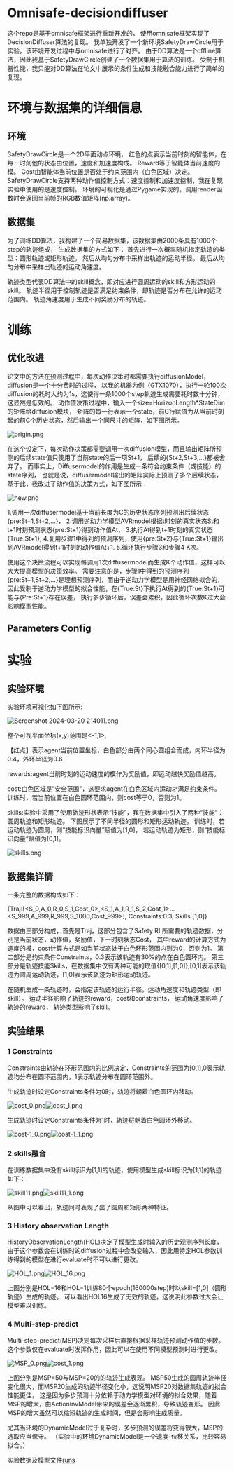 # Omnisafe-decisiondiffuser

这个repo是基于omnisafe框架进行重新开发的，
使用omnisafe框架实现了DecisionDiffuser算法的复现。
我单独开发了一个新环境SafetyDrawCircle用于实验。该环境开发过程中与omnisafe进行了对齐。
由于DD算法是一个offline算法，因此我基于SafetyDrawCircle创建了一个数据集用于算法的训练。
受制于机器性能，我只能对DD算法在论文中展示的条件生成和技能融合能力进行了简单的复现。

# 环境与数据集的详细信息

## 环境

SafetyDrawCircle是一个2D平面动点环境，
红色的点表示当前时刻的智能体，在每一时刻他的状态由位置，速度和加速度构成。
Reward等于智能体当前速度的模。
Cost由智能体当前位置是否处于约束范围内（白色区域）决定。
SafetyDrawCircle支持两种动作值控制方式：速度控制和加速度控制，我在复现实验中使用的是速度控制。
环境的可视化是通过Pygame实现的。调用render函数时会返回当前帧的RGB数值矩阵(np.array)。

## 数据集

为了训练DD算法，我构建了一个简易数据集，该数据集由2000条具有1000个step的轨迹组成，
生成数据集的方式如下：
首先进行一次概率随机指定轨迹的类型：圆形轨迹或矩形轨迹。
然后从均匀分布中采样出轨迹的运动半径。
最后从均匀分布中采样出轨迹的运动角速度。

轨迹类型代表DD算法中的skill概念，即对应进行圆周运动的skill和方形运动的skill。
轨迹半径用于控制轨迹是否满足约束条件，即轨迹是否分布在允许的运动范围内。
轨迹角速度用于生成不同奖励分布的轨迹。

# 训练

## 优化改进

论文中的方法在预测过程中，每次动作决策时都需要执行diffusionModel，diffusion是一个十分费时的过程，
以我的机器为例（GTX1070），执行一轮100次diffusion的耗时大约为1s，这使得一条1000个step轨迹生成需要耗时数十分钟，
这显然是低效的。
动作值决策过程中，输入一个size=HorizonLength*StateDim的矩阵给diffusion模块，
矩阵的每一行表示一个state，前C行赋值为从当前时刻起的前C个历史状态，然后输出一个同尺寸的矩阵，如下图所示。

![origin.png](resource/origin.png)

在这个设定下，每次动作决策都需要调用一次diffusion模型，而且输出矩阵所预测的后续state值只使用了当前state的后一项St+1，
后续的{St+2,St+3,...}都被舍弃了。
而事实上，Diffusermodel的作用是生成一条符合约束条件（或技能）的state序列，
也就是说，diffusermodel输出的矩阵实际上预测了多个后续状态，
基于此，我改进了动作值的决策方式，如下图所示：

![new.png](resource/new.png)

1.调用一次diffusermodel基于当前长度为C的历史状态序列预测出后续状态{pre:St+1,St+2,...}，
2.调用逆动力学模型AVRmodel根据t时刻的真实状态St和t+1时刻预测状态{pre:St+1}得到动作值At，
3.执行At得到t+1时刻的真实状态{True:St+1},
4.复用步骤1中得到的预测序列，使用{pre:St+2}与{True:St+1}输出到AVRmodel得到t+1时刻的动作值At+1.
5.循环执行步骤3和步骤4 K次。

使用这个决策流程可以实现每调用1次diffusermodel而生成K个动作值，这样可以大大提高模型的决策效率。
需要注意的是，步骤1中得到的预测序列{pre:St+1,St+2,...}是理想预测序列，而由于逆动力学模型是用神经网络拟合的，
因此受制于逆动力学模型的拟合性能，在{True:St}下执行At得到的{True:St+1}可能与{Pre:St+1}存在误差，
执行多步循环后，误差会累积，因此循环次数K过大会影响模型性能。

## Parameters Config

# 实验

## 实验环境

实验环境可视化如下图所示:

![Screenshot 2024-03-20 214011.png](resource/Screenshot%202024-03-20%20214011.png)

整个可视平面坐标(x,y)范围是<-1,1>,

【红点】表示agent当前位置坐标，白色部分由两个同心圆组合而成，内环半径为0.4，外环半径为0.6

rewards:agent当前时刻的运动速度的模作为奖励值，即运动越快奖励值越高。

cost:白色区域是”安全范围"，这要求agent在白色区域内运动才满足约束条件。
训练时，若当前位置在白色圆环范围内，则cost等于0，否则为1。

skills:实验中采用了使用轨迹形状表示“技能”，我在数据集中引入了两种“技能”：圆周轨迹和矩形轨迹。
下图展示了不同半径的圆形和矩形运动轨迹。
训练时，若运动轨迹为圆周，则“技能标识向量”赋值为[1,0]，
若运动轨迹为矩形，则“技能标识向量“赋值为[0,1]。

![skills.png](resource/skills.png)

## 数据集详情

一条完整的数据构成如下：

{Traj:[<S_0,A_0,R_0,S_1,Cost_0>,<S_1,A_1,R_1,S_2,Cost_1>...<S_999,A_999,R_999,S_1000,Cost_999>],
Constraints:0.3,
Skills:[1,0]}

数据由三部分构成，首先是Traj，这部分包含了Safety RL所需要的轨迹数据，分别是当前状态，动作值，奖励值，下一时刻状态Cost，
其中reward的计算方式为速度的模，cost计算方式是如当前状态处于白色环形范围内则为0，否则为1。
第二部分是约束条件Constraints，0.3表示该轨迹有30%的点在白色圆环内。
第三部分是轨迹技能Skills，在数据集中仅有两种可能的取值{[0,1],[1,0]},[0,1]表示该轨迹为圆周运动轨迹，[1,0]表示该轨迹为矩形运动轨迹。

在随机生成一条轨迹时，会指定该轨迹的运行半径，运动角速度和轨迹类型（即skill）。
运动半径影响了轨迹的reward，cost和constraints，
运动角速度影响了轨迹的reward，
轨迹类型影响了skill。

## 实验结果

### 1 Constraints

Constraints由轨迹在环形范围内的比例决定，Constraints的范围为[0,1],0表示轨迹均分布在圆环范围内，1表示轨迹分布在圆环范围外。

生成轨迹时设定Constraints条件为0时，轨迹将朝着白色圆环内移动。

![cost_0.png](resource/cost_0.png)![cost_1.png](resource/cost_1.png)

生成轨迹时设定Constraints条件为1时，轨迹将朝着白色圆环外移动。

![cost-1_0.png](resource/cost-1_0.png)![cost-1_1.png](resource/cost-1_1.png)

### 2 skills融合

在训练数据集中没有skill标识为[1,1]的轨迹，使用模型生成skill标识为[1,1]的轨迹如下：

![skill11.png](resource/skill11.png)![skill11_1.png](resource/skill11_1.png)

从图中可以看出，轨迹同时表现了出了圆周和矩形两种特征。

### 3 History observation Length

HistoryObservationLength(HOL)决定了模型生成时输入的历史观测序列长度，
由于这个参数会在训练时的diffusion过程中会改变输入，因此用特定HOL参数训练得到的模型在进行evaluate时不可以进行更改。

![HOL_1.png](resource/HOL_1.png)![HOL_16.png](resource/HOL_16.png)

上图分别是HOL=16和HOL=1训练80个epoch(160000step)时以skill=[1,0]（圆形轨迹）生成的轨迹。
可以看出HOL16生成了无效的轨迹，这说明此参数过大会让模型难以训练。


### 4 Multi-step-predict

Multi-step-predict(MSP)决定每次采样后直接根据采样轨迹预测动作值的步数。
这个参数仅在evaluate时发挥作用，因此可以在使用不同模型预测时进行更改。

![MSP_0.png](resource/MSP_0.png)![cost_1.png](resource/cost_1.png)

上图分别是MSP=50与MSP=20的的轨迹生成表现。
MSP50生成的圆周轨迹半径变化很大，而MSP20生成的轨迹半径变化小，这说明MSP20对数据集轨迹的拟合性能更佳，
这是因为多步预测十分依赖于动力学模型对环境的拟合效果，随着MSP的增大，由ActionInvModel带来的误差会逐渐累积，导致轨迹变形。
因此MSP的增大虽然可以缩短轨迹的生成时间，但是会影响生成质量。

尤其当环境的DynamicModel过于复杂时，多步预测的误差将变得很大，MSP的选取应当保守。
（实验中的环境DynamicModel是一个速度-位移关系，比较容易拟合。）

实验数据及模型文件[runs](https://drive.google.com/file/d/1SEY3D2ogf9zVgq2aQkzmHZrdeo0ifqCS/view?usp=drive_link)

